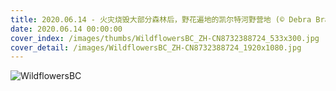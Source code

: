 ```yaml
---
title: 2020.06.14 - 火灾烧毁大部分森林后，野花遍地的凯尔特河野营地 (© Debra Brash/plainpicture)
date: 2020.06.14 00:00:00
cover_index: /images/thumbs/WildflowersBC_ZH-CN8732388724_533x300.jpg
cover_detail: /images/WildflowersBC_ZH-CN8732388724_1920x1080.jpg
---
```


![WildflowersBC](/images/WildflowersBC_ZH-CN8732388724_1920x1080.jpg)

